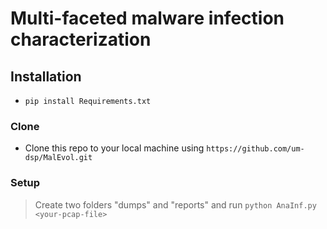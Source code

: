 

# Multi-faceted malware infection characterization



## Installation

- `pip install Requirements.txt`


### Clone

- Clone this repo to your local machine using `https://github.com/um-dsp/MalEvol.git`

### Setup

> Create two folders "dumps" and "reports" and
> run `python AnaInf.py <your-pcap-file>`
